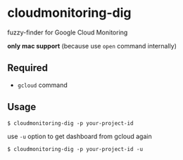 # cloudmonitoring-dig

fuzzy-finder for Google Cloud Monitoring

**only mac support** (because use `open` command internally)

## Required

- `gcloud` command

## Usage

```
$ cloudmonitoring-dig -p your-project-id
```

use `-u` option to get dashboard from gcloud again

```
$ cloudmonitoring-dig -p your-project-id -u
```

